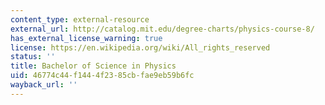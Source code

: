 ```yaml
---
content_type: external-resource
external_url: http://catalog.mit.edu/degree-charts/physics-course-8/
has_external_license_warning: true
license: https://en.wikipedia.org/wiki/All_rights_reserved
status: ''
title: Bachelor of Science in Physics
uid: 46774c44-f144-4f23-85cb-fae9eb59b6fc
wayback_url: ''
---
```

